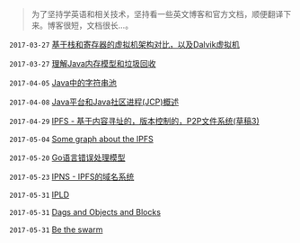 > 为了坚持学英语和相关技术，坚持看一些英文博客和官方文档，顺便翻译下来。博客很短，文档很长...。

`2017-03-27` [基于栈和寄存器的虚拟机架构对比，以及Dalvik虚拟机](20170327/Stack_based_vs_Register_based_Virtual_Machine_Architecture_and_the_Dalvik_VM.md)

`2017-03-27` [理解Java内存模型和垃圾回收](20170327/Understanding_the_Java_Memory_Model_and_Garbage_Collection.md)

`2017-04-05` [Java中的字符串池](20170405/string-pool-string-literal-pool-string.md)

`2017-04-08` [Java平台和Java社区进程(JCP)概述](20170408/java-platform-and-java-community-process-overview.md)

`2017-04-29` [IPFS - 基于内容寻址的，版本控制的，P2P文件系统(草稿3)](20170429/ipfs.md)

`2017-05-04` [Some graph about the IPFS](20170504/ipfs-some-graph.txt)

`2017-05-20` [Go语言错误处理模型](20170519/error-handling-patterns-in-go.md)

`2017-05-23` [IPNS - IPFS的域名系统](20170523/ipns.md)

`2017-05-31` [IPLD](20170531/ipld.md)

`2017-05-31` [Dags and Objects and Blocks](20170531/Dags_and_Objects_and_Blocks.md)

`2017-05-31` [Be the swarm](20170531/Be_the_swarm.md)

